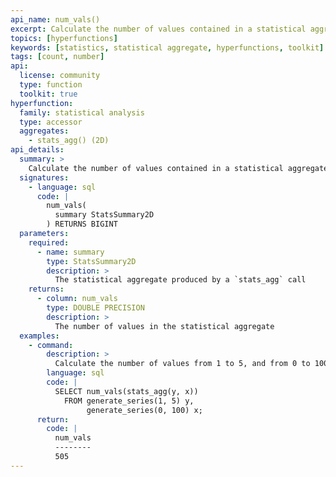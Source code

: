 ```yaml
---
api_name: num_vals()
excerpt: Calculate the number of values contained in a statistical aggregate
topics: [hyperfunctions]
keywords: [statistics, statistical aggregate, hyperfunctions, toolkit]
tags: [count, number]
api:
  license: community
  type: function
  toolkit: true
hyperfunction:
  family: statistical analysis
  type: accessor
  aggregates:
    - stats_agg() (2D)
api_details:
  summary: >
    Calculate the number of values contained in a statistical aggregate.
  signatures:
    - language: sql
      code: |
        num_vals(
          summary StatsSummary2D
        ) RETURNS BIGINT
  parameters:
    required:
      - name: summary
        type: StatsSummary2D
        description: >
          The statistical aggregate produced by a `stats_agg` call
    returns:
      - column: num_vals
        type: DOUBLE PRECISION
        description: >
          The number of values in the statistical aggregate
  examples:
    - command:
        description: >
          Calculate the number of values from 1 to 5, and from 0 to 100, inclusive.
        language: sql
        code: |
          SELECT num_vals(stats_agg(y, x))
            FROM generate_series(1, 5) y,
                 generate_series(0, 100) x;
      return:
        code: |
          num_vals
          --------
          505
---
```


